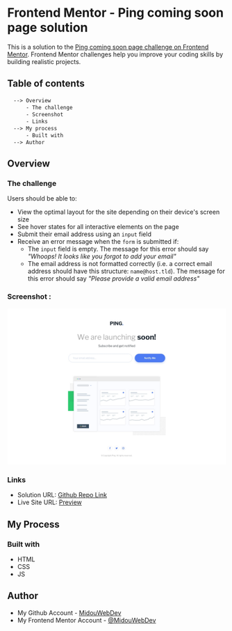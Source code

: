 # Frontend Mentor - Ping coming soon page solution

This is a solution to the [Ping coming soon page challenge on Frontend Mentor](https://www.frontendmentor.io/challenges/ping-single-column-coming-soon-page-5cadd051fec04111f7b848da). Frontend Mentor challenges help you improve your coding skills by building realistic projects. 

## Table of contents

      --> Overview
          - The challenge
          - Screenshot
          - Links
      --> My process
          - Built with
      --> Author

## Overview

### The challenge

Users should be able to:

- View the optimal layout for the site depending on their device's screen size
- See hover states for all interactive elements on the page
- Submit their email address using an `input` field
- Receive an error message when the `form` is submitted if:
	- The `input` field is empty. The message for this error should say *"Whoops! It looks like you forgot to add your email"*
	- The email address is not formatted correctly (i.e. a correct email address should have this structure: `name@host.tld`). The message for this error should say *"Please provide a valid email address"*

### Screenshot :

![](./design/desktop-design.jpg)

### Links

- Solution URL: [Github Repo Link](https://github.com/MidouWebDev/Frontend-Mentor-Challenges/tree/main/ping-coming-soon-page-master)
- Live Site URL: [Preview](https://frontend-mentor-challenges-by-midouwebdev.vercel.app/ping-coming-soon-page-master/index.html)

## My Process 

### Built with

- HTML
- CSS
- JS

## Author

- My Github Account - [MidouWebDev](https://www.github.com/MidouWebDev)
- My Frontend Mentor Account - [@MidouWebDev](https://www.frontendmentor.io/profile/MidouWebDev)

